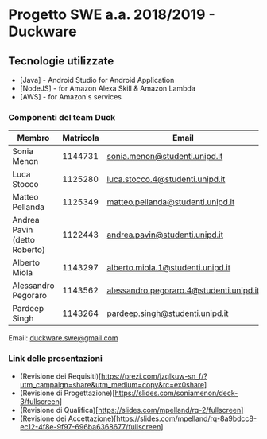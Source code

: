 
# Progetto SWE a.a. 2018/2019 - Duckware

## Tecnologie utilizzate

* [Java] - Android Studio for Android Application
* [NodeJS] - for Amazon Alexa Skill & Amazon Lambda
* [AWS] - for Amazon's services
 
### Componenti del team Duck 
| Membro | Matricola | Email |
|---------|-----------|-------|
Sonia Menon | 1144731 | sonia.menon@studenti.unipd.it
Luca Stocco  | 1125280 | luca.stocco.4@studenti.unipd.it
Matteo Pellanda | 1125349 | matteo.pellanda@studenti.unipd.it
Andrea Pavin (detto Roberto) | 1122443 | andrea.pavin@studenti.unipd.it
Alberto Miola | 1143297 | alberto.miola.1@studenti.unipd.it
Alessandro Pegoraro | 1143562 | alessandro.pegoraro.4@studenti.unipd.it
Pardeep Singh | 1143264 | pardeep.singh@studenti.unipd.it

Email: duckware.swe@gmail.com

### Link delle presentazioni 

* (Revisione dei Requisiti)[https://prezi.com/jzqlkuw-sn_f/?utm_campaign=share&utm_medium=copy&rc=ex0share]
* (Revisione di Progettazione)[https://slides.com/soniamenon/deck-3/fullscreen]
* (Revisione di Qualifica)[https://slides.com/mpelland/rq-2/fullscreen]
* (Revisione dei Accettazione)[https://slides.com/mpelland/rq-8a9bdcc8-ec12-4f8e-9f97-696ba6368677/fullscreen]
